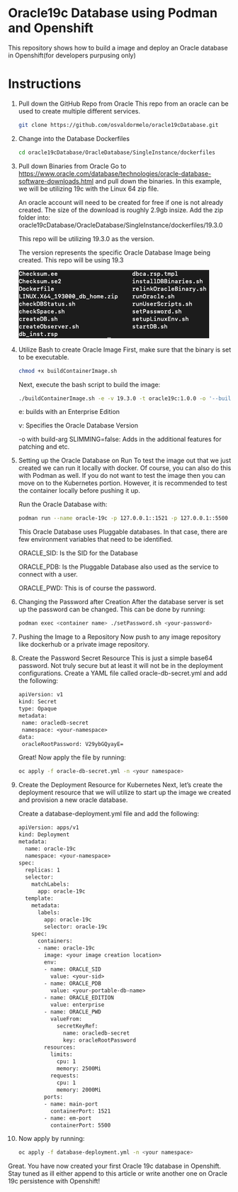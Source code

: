# Oracle19c Database using Podman and Openshift
This repository shows how to build a image and deploy an Oracle database in Openshift(for developers purpusing only)
# Instructions

1. Pull down the GitHub Repo from Oracle 
    This repo from an oracle can be used to create multiple different services.
    ```bash
    git clone https://github.com/osvaldormelo/oracle19cDatabase.git
    ```
2. Change into the Database Dockerfiles 
    ```bash
    cd oracle19cDatabase/OracleDatabase/SingleInstance/dockerfiles
    ```
3. Pull down Binaries from Oracle 
    Go to https://www.oracle.com/database/technologies/oracle-database-software-downloads.html and pull down the binaries. In this example, we will be utilizing 19c with the Linux 64 zip file.

    An oracle account will need to be created for free if one is not already created.
    The size of the download is roughly 2.9gb insize. Add the zip folder into: oracle19cDatabase/OracleDatabase/SingleInstance/dockerfiles/19.3.0

    This repo will be utilizing 19.3.0 as the version.

    The version represents the specific Oracle Database Image being created. This repo will be using 19.3

    ![](/images/2022-05-11-09-58-35.png)
4. Utilize Bash to create Oracle Image
    First, make sure that the binary is set to be executable.
    ```bash
    chmod +x buildContainerImage.sh
    ``` 
    
    Next, execute the bash script to build the image:
    
    ```bash
    ./buildContainerImage.sh -e -v 19.3.0 -t oracle19c:1.0.0 -o '--build-arg SLIMMING=false'
    ```
    
    e: builds with an Enterprise Edition

    v: Specifies the Oracle Database Version

    -o with build-arg SLIMMING=false: Adds in the additional features for patching and etc.

5. Setting up the Oracle Database on Run
    To test the image out that we just created we can run it locally with docker. Of course, you can also do this with Podman as well. If you do not want to test the image then you can move on to the Kubernetes portion. However, it is recommended to test the container locally before pushing it up.

    Run the Oracle Database with:

    ```bash
    podman run --name oracle-19c -p 127.0.0.1::1521 -p 127.0.0.1::5500 -e ORACLE_SID=ABC -e ORACLE_PDB=ABCPDB1 -e ORACLE_PWD=GoFor1t! oracle19c:1.0.0
    ```
    This Oracle Database uses Pluggable databases. In that case, there are few environment variables that need to be identified.

    ORACLE_SID: Is the SID for the Database

    ORACLE_PDB: Is the Pluggable Database also used as the service to connect with a user.

    ORACLE_PWD: This is of course the password.

6. Changing the Password after Creation
    After the database server is set up the password can be changed. This can be done by running:
    
    ```bash
    podman exec <container name> ./setPassword.sh <your-password>
    ```

7. Pushing the Image to a Repository
    Now push to any image repository like dockerhub or a private image repository.

8. Create the Password Secret Resource
    This is just a simple base64 password. Not truly secure but at least it will not be in the deployment configurations. Create a YAML file called oracle-db-secret.yml and add the following:

    ```
    apiVersion: v1
    kind: Secret
    type: Opaque
    metadata:
     name: oracledb-secret
     namespace: <your-namespace>
    data:
     oracleRootPassword: V29ybGQyayE=
    ```
    
    Great! Now apply the file by running:

    ```bash
    oc apply -f oracle-db-secret.yml -n <your namespace>
    ```

9. Create the Deployment Resource for Kubernetes
    Next, let’s create the deployment resource that we will utilize to start up the image we created and provision a new oracle database.

    Create a database-deployment.yml file and add the following:

    ```
    apiVersion: apps/v1
    kind: Deployment
    metadata:
      name: oracle-19c
      namespace: <your-namespace>
    spec:
      replicas: 1
      selector:
        matchLabels:
          app: oracle-19c
      template:
        metadata:
          labels:
            app: oracle-19c
            selector: oracle-19c
        spec:
          containers:
          - name: oracle-19c
            image: <your image creation location>
            env:
            - name: ORACLE_SID
              value: <your-sid>
            - name: ORACLE_PDB
              value: <your-portable-db-name>
            - name: ORACLE_EDITION
              value: enterprise
            - name: ORACLE_PWD
              valueFrom:
                secretKeyRef:
                  name: oracledb-secret
                  key: oracleRootPassword
            resources:
              limits:
                cpu: 1
                memory: 2500Mi
              requests:
                cpu: 1
                memory: 2000Mi
            ports:
            - name: main-port
              containerPort: 1521
            - name: em-port
              containerPort: 5500
    ```

10. Now apply by running:

    ```bash
    oc apply -f database-deployment.yml -n <your namespace>
    ```

Great. You have now created your first Oracle 19c database in Openshift. Stay tuned as ill either append to this article or write another one on Oracle 19c persistence with Openshift!

